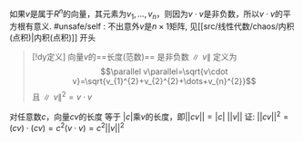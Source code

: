 

如果$v$是属于$R^{n}$的向量，其元素为$v_1,\dots,v_{n}$，则因为$v\cdot v$是非负数，所以$v\cdot v$的平方根有意义.
	#unsafe/self : 不出意外$v$是$n\times1$矩阵, 见[[src/线性代数/chaos/内积(点积)|内积(点积)]] 开头

> [!dy定义] 
> 向量$v$的==长度(范数)== 是非负数$\parallel v\parallel$ 定义为$$\parallel v\parallel=\sqrt{v\cdot v}=\sqrt{v_{1}^{2}+v_{2}^{2}+\dots+v_{n}^{2}}$$
> 且$\parallel v\parallel^{2}=v\cdot v$

> 

对任意数$c$，向量$cv$的长度 等于 $|c|$乘$v$的长度，即$||cv||=|c|~||v||$
	证: $||cv||^{2}=(cv)\cdot(cv)=c^{2}(v\cdot v)=c^{2}||v||^{2}$





